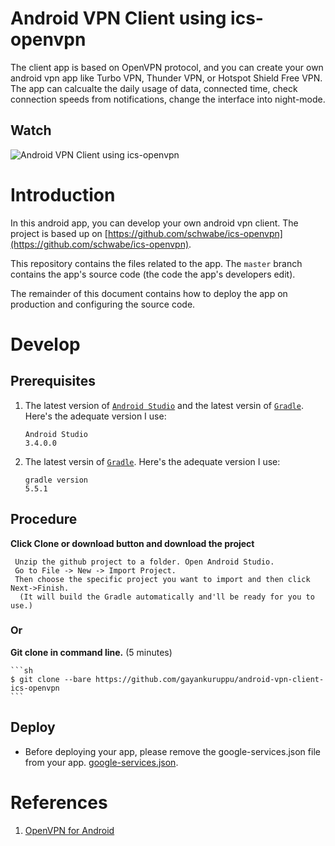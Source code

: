 # Android VPN Client using ics-openvpn

The client app is based on OpenVPN protocol, and you can create your own android vpn app like Turbo VPN, Thunder VPN, or Hotspot Shield Free VPN. The app can calcualte the daily usage of data, connected time, check connection speeds from notifications, change the interface into night-mode.

## Watch
![Android VPN Client using ics-openvpn](https://lh3.googleusercontent.com/yvUkS8eVus7uFmN29-A-xGWihG_4JyizZ-09X4rpjsoxL7tJH3vKFsvfRsD78dnfKFE=w1366-h657-rw "Android VPN Client using ics-openvpn")

# Introduction

In this android app, you can develop your own android vpn client. The project is based up on [https://github.com/schwabe/ics-openvpn](https://github.com/schwabe/ics-openvpn).

This repository contains the files related to the app. The `master` branch contains the app's source code (the code the app's developers edit).

The remainder of this document contains how to deploy the app on production and configuring the source code.

# Develop

## Prerequisites

1. The latest version of [`Android Studio`](https://developer.android.com/studio) and the latest versin of [`Gradle`](https://gradle.org/). Here's the adequate version I use:

    ```
    Android Studio
    3.4.0.0
    
    ```
1. The latest versin of [`Gradle`](https://gradle.org/). Here's the adequate version I use:
    
    ```
    gradle version
    5.5.1
    ```

## Procedure

 **Click Clone or download button and download the project**

     Unzip the github project to a folder. Open Android Studio.
     Go to File -> New -> Import Project.
     Then choose the specific project you want to import and then click Next->Finish.
      (It will build the Gradle automatically and'll be ready for you to use.)
 
### Or
 **Git clone in command line.** (5 minutes)

    ```sh
    $ git clone --bare https://github.com/gayankuruppu/android-vpn-client-ics-openvpn
    ```

## Deploy

* Before deploying your app, please remove the google-services.json file from your app. [google-services.json](https://github.com/gayankuruppu/android-vpn-client-ics-openvpn/blob/cfd8f922f145d404618cfe1522fb76d9a9b8b698/app/google-services.json#L4).

   



# References

1. [OpenVPN for Android](https://github.com/schwabe/ics-openvpn)
